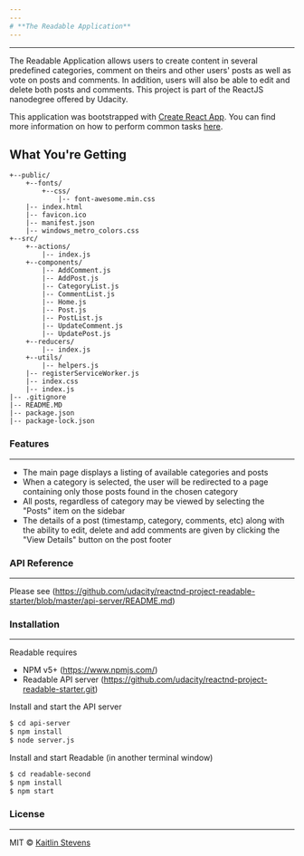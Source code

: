 ```yaml
---
---
# **The Readable Application**
---
```

---
The Readable Application allows users to create content in several predefined categories, comment on theirs and other users' posts as well as
vote on posts and comments. In addition, users will also be able to edit and delete both posts and comments.
This project is part of the ReactJS nanodegree offered by Udacity.

This application was bootstrapped with [Create React App](https://github.com/facebookincubator/create-react-app).
You can find more information on how to perform common tasks [here](https://github.com/facebookincubator/create-react-app/blob/master/packages/react-scripts/template/README.md).

## What You're Getting
```
+--public/
	+--fonts/
		+--css/
			|-- font-awesome.min.css
    |-- index.html
    |-- favicon.ico
    |-- manifest.json
    |-- windows_metro_colors.css
+--src/
	+--actions/
		|-- index.js
	+--components/
		|-- AddComment.js
		|-- AddPost.js
		|-- CategoryList.js
		|-- CommentList.js
		|-- Home.js
		|-- Post.js
		|-- PostList.js
		|-- UpdateComment.js
		|-- UpdatePost.js
	+--reducers/
		|-- index.js
	+--utils/
		|-- helpers.js
	|-- registerServiceWorker.js
    |-- index.css
    |-- index.js
|-- .gitignore
|-- README.MD
|-- package.json
|-- package-lock.json
```

### Features
---
  - The main page displays a listing of available categories and posts
  - When a category is selected, the user will be redirected to a page containing only those posts found in the chosen category
  - All posts, regardless of category may be viewed by selecting the "Posts" item on the sidebar
  - The details of a post (timestamp, category, comments, etc) along with the ability to edit, delete and add comments are given by clicking the "View Details" button on the post footer


### API Reference
---
Please see (https://github.com/udacity/reactnd-project-readable-starter/blob/master/api-server/README.md)


### Installation
---
Readable requires
* NPM v5+ (https://www.npmjs.com/)
* Readable API server (https://github.com/udacity/reactnd-project-readable-starter.git)

Install and start the API server
```sh
$ cd api-server
$ npm install
$ node server.js
```

Install and start Readable (in another terminal window)

```sh
$ cd readable-second
$ npm install
$ npm start
```

### License
---
MIT © [Kaitlin Stevens](https://github.com/katye333)